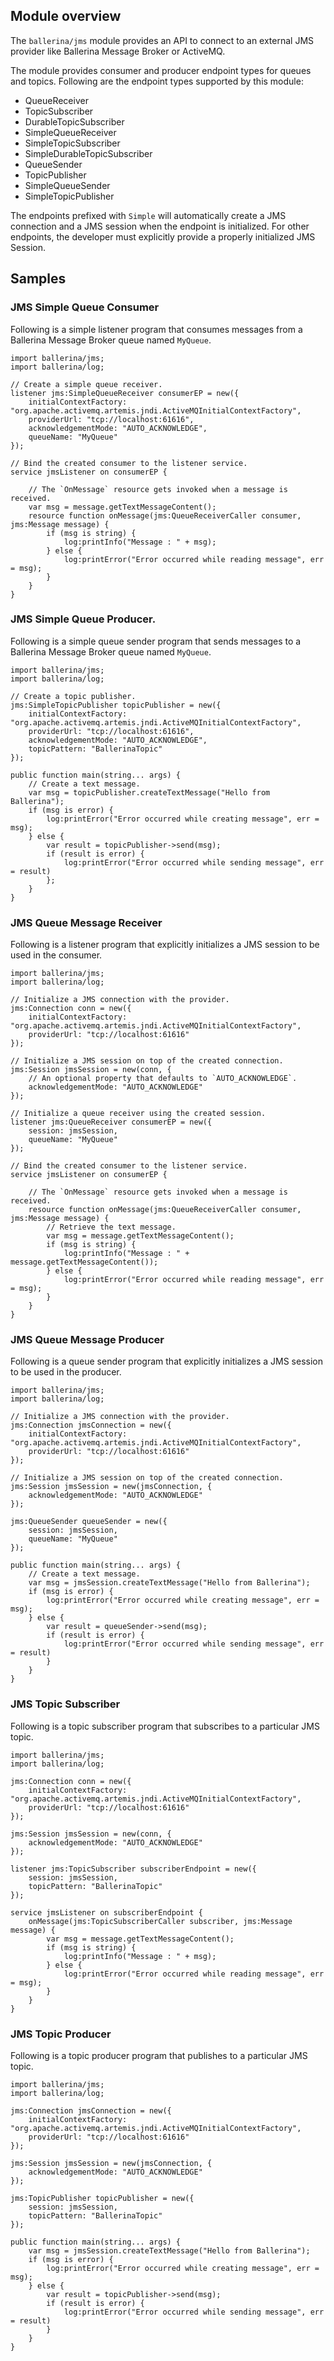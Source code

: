 ## Module overview

The `ballerina/jms` module provides an API to connect to an external JMS provider like Ballerina Message Broker or
ActiveMQ.

The module provides consumer and producer endpoint types for queues and topics. Following are the endpoint types
supported by this module:

- QueueReceiver
- TopicSubscriber
- DurableTopicSubscriber
- SimpleQueueReceiver
- SimpleTopicSubscriber
- SimpleDurableTopicSubscriber
- QueueSender
- TopicPublisher
- SimpleQueueSender
- SimpleTopicPublisher

The endpoints prefixed with `Simple` will automatically create a JMS connection and a JMS session when the endpoint is
initialized. For other endpoints, the developer must explicitly provide a properly initialized JMS Session.

## Samples

### JMS Simple Queue Consumer

Following is a simple listener program that consumes messages from a Ballerina Message Broker queue named `MyQueue`.

```ballerina
import ballerina/jms;
import ballerina/log;

// Create a simple queue receiver.
listener jms:SimpleQueueReceiver consumerEP = new({
    initialContextFactory: "org.apache.activemq.artemis.jndi.ActiveMQInitialContextFactory",
    providerUrl: "tcp://localhost:61616",
    acknowledgementMode: "AUTO_ACKNOWLEDGE",
    queueName: "MyQueue"
});

// Bind the created consumer to the listener service.
service jmsListener on consumerEP {

    // The `OnMessage` resource gets invoked when a message is received.
    var msg = message.getTextMessageContent();
    resource function onMessage(jms:QueueReceiverCaller consumer, jms:Message message) {
        if (msg is string) {
            log:printInfo("Message : " + msg);
        } else {
            log:printError("Error occurred while reading message", err = msg);
        }
    }
}
```
### JMS Simple Queue Producer.

Following is a simple queue sender program that sends messages to a Ballerina Message Broker queue named `MyQueue`.

```ballerina
import ballerina/jms;
import ballerina/log;

// Create a topic publisher.
jms:SimpleTopicPublisher topicPublisher = new({
    initialContextFactory: "org.apache.activemq.artemis.jndi.ActiveMQInitialContextFactory",
    providerUrl: "tcp://localhost:61616",
    acknowledgementMode: "AUTO_ACKNOWLEDGE",
    topicPattern: "BallerinaTopic"
});

public function main(string... args) {
    // Create a text message.
    var msg = topicPublisher.createTextMessage("Hello from Ballerina");
    if (msg is error) {
        log:printError("Error occurred while creating message", err = msg);
    } else {
        var result = topicPublisher->send(msg);
        if (result is error) {
            log:printError("Error occurred while sending message", err = result)
        };
    }
}
```

### JMS Queue Message Receiver

Following is a listener program that explicitly initializes a JMS session to be used in the consumer.

```ballerina
import ballerina/jms;
import ballerina/log;

// Initialize a JMS connection with the provider.
jms:Connection conn = new({
    initialContextFactory: "org.apache.activemq.artemis.jndi.ActiveMQInitialContextFactory",
    providerUrl: "tcp://localhost:61616"
});

// Initialize a JMS session on top of the created connection.
jms:Session jmsSession = new(conn, {
    // An optional property that defaults to `AUTO_ACKNOWLEDGE`.
    acknowledgementMode: "AUTO_ACKNOWLEDGE"
});

// Initialize a queue receiver using the created session.
listener jms:QueueReceiver consumerEP = new({
    session: jmsSession,
    queueName: "MyQueue"
});

// Bind the created consumer to the listener service.
service jmsListener on consumerEP {

    // The `OnMessage` resource gets invoked when a message is received.
    resource function onMessage(jms:QueueReceiverCaller consumer, jms:Message message) {
        // Retrieve the text message.
        var msg = message.getTextMessageContent();
        if (msg is string) {
            log:printInfo("Message : " + message.getTextMessageContent());
        } else {
            log:printError("Error occurred while reading message", err = msg);
        }
    }
}
```

### JMS Queue Message Producer

Following is a queue sender program that explicitly initializes a JMS session to be used in the producer.


```ballerina
import ballerina/jms;
import ballerina/log;

// Initialize a JMS connection with the provider.
jms:Connection jmsConnection = new({
    initialContextFactory: "org.apache.activemq.artemis.jndi.ActiveMQInitialContextFactory",
    providerUrl: "tcp://localhost:61616"
});

// Initialize a JMS session on top of the created connection.
jms:Session jmsSession = new(jmsConnection, {
    acknowledgementMode: "AUTO_ACKNOWLEDGE"
});

jms:QueueSender queueSender = new({
    session: jmsSession,
    queueName: "MyQueue"
});

public function main(string... args) {
    // Create a text message.
    var msg = jmsSession.createTextMessage("Hello from Ballerina");
    if (msg is error) {
        log:printError("Error occurred while creating message", err = msg);
    } else {
        var result = queueSender->send(msg);
        if (result is error) {
            log:printError("Error occurred while sending message", err = result)
        }
    }
}
```

### JMS Topic Subscriber

Following is a topic subscriber program that subscribes to a particular JMS topic.

```ballerina
import ballerina/jms;
import ballerina/log;

jms:Connection conn = new({
    initialContextFactory: "org.apache.activemq.artemis.jndi.ActiveMQInitialContextFactory",
    providerUrl: "tcp://localhost:61616"
});

jms:Session jmsSession = new(conn, {
    acknowledgementMode: "AUTO_ACKNOWLEDGE"
});

listener jms:TopicSubscriber subscriberEndpoint = new({
    session: jmsSession,
    topicPattern: "BallerinaTopic"
});

service jmsListener on subscriberEndpoint {
    onMessage(jms:TopicSubscriberCaller subscriber, jms:Message message) {
        var msg = message.getTextMessageContent();
        if (msg is string) {
            log:printInfo("Message : " + msg);
        } else {
            log:printError("Error occurred while reading message", err = msg);
        }
    }
}
```

### JMS Topic Producer

Following is a topic producer program that publishes to a particular JMS topic.

```ballerina
import ballerina/jms;
import ballerina/log;

jms:Connection jmsConnection = new({
    initialContextFactory: "org.apache.activemq.artemis.jndi.ActiveMQInitialContextFactory",
    providerUrl: "tcp://localhost:61616"
});

jms:Session jmsSession = new(jmsConnection, {
    acknowledgementMode: "AUTO_ACKNOWLEDGE"
});

jms:TopicPublisher topicPublisher = new({
    session: jmsSession,
    topicPattern: "BallerinaTopic"
});

public function main(string... args) {
    var msg = jmsSession.createTextMessage("Hello from Ballerina");
    if (msg is error) {
        log:printError("Error occurred while creating message", err = msg);
    } else {
        var result = topicPublisher->send(msg);
        if (result is error) {
            log:printError("Error occurred while sending message", err = result)
        }
    }
}
```
